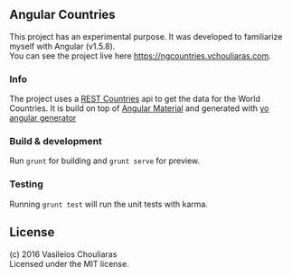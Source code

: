 ## Angular Countries

This project has an experimental purpose. It was developed to familiarize myself with Angular (v1.5.8).  
You can see the project live here https://ngcountries.vchouliaras.com.

### Info

The project uses a [REST Countries](https://restcountries.eu/) api to get the data for the World Countries. It is build on top of [Angular Material](https://material.angularjs.org/latest/) and generated with [yo angular generator](https://github.com/yeoman/generator-angular)

### Build & development

Run `grunt` for building and `grunt serve` for preview.

### Testing

Running `grunt test` will run the unit tests with karma.


## License

(c) 2016 Vasileios Chouliaras  
Licensed under the MIT license.
